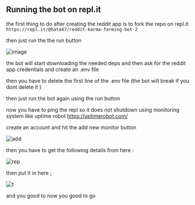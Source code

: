 ## Running the bot on repl.it

the first thing to do after creating the reddit app is to fork the repo on repl.it ` https://repl.it/@hata47/reddit-karma-farming-bot-2 `

then just run the the run button 

![image](https://user-images.githubusercontent.com/65003317/107768101-37fe3400-6d36-11eb-812a-42df195f6be0.png)

the bot will start downloading the needed deps and then ask for the reddit app credentials and create an .env file 


then you have to delete the first line of the .env file (the bot will break if you dont delete it )

then just run the bot again using the run button 

now you have to ping the repl so it does not shutdown using monitoring system like uptime robot https://uptimerobot.com/

create an account and hit the add new monitor button 

![add](https://user-images.githubusercontent.com/65003317/107768829-5b75ae80-6d37-11eb-9034-30b064dfb0da.png)

then you have to get  the following details from here :

![rep](https://user-images.githubusercontent.com/65003317/107802441-9d1b4f00-6d61-11eb-8822-ae10f901ac0a.png)

then put it in here ;

![t](https://user-images.githubusercontent.com/65003317/107769236-fcfd0000-6d37-11eb-96a6-bae7bdf0ec35.png)

and you good to now you good to go 

